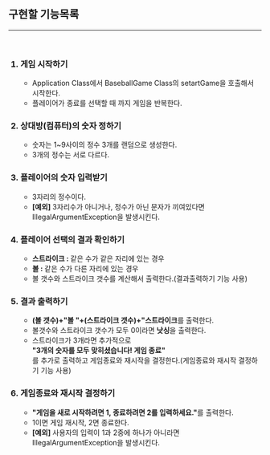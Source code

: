 ## 구현할 기능목록

<hr>
<br>
<ol>
<h3><li>게임 시작하기</li></h3>
  <ul>
    <li>Application Class에서 BaseballGame Class의 setartGame을 호출해서 시작한다.</li>
    <li>플레이어가 종료를 선택할 때 까지 게임을 반복한다.</li>
  </ul>
<h3><li>상대방(컴퓨터)의 숫자 정하기</li></h3>
  <ul>
    <li>숫자는 1~9사이의 정수 3개를 랜덤으로 생성한다.</li>
    <li>3개의 정수는 서로 다르다.</li>
  </ul>
<h3><li>플레이어의 숫자 입력받기</li></h3>
  <ul>
    <li>3자리의 정수이다.</li>
    <li><b>[예외]</b> 3자리수가 아니거나, 정수가 아닌 문자가 끼여있다면 <br>
        IllegalArgumentException을 발생시킨다.</li>
  </ul>
<h3><li>플레이어 선택의 결과 확인하기</li></h3>
  <ul>
    <li><b>스트라이크 : </b> 같은 수가 같은 자리에 있는 경우</li>
    <li><b>볼 : </b> 같은 수가 다른 자리에 있는 경우</li>
    <li>볼 갯수와 스트라이크 갯수를 계산해서 출력한다.(결과출력하기 기능 사용)</li>
  </ul>
<h3><li>결과 출력하기</li></h3>
  <ul>
    <li><b>(볼 갯수)+"볼 "+(스트라이크 갯수)+"스트라이크</b>를 출력한다.</li>
    <li>볼갯수와 스트라이크 갯수가 모두 0이라면 <b>낫싱</b>을 출력한다.</li>
    <li>스트라이크가 3개라면 추가적으로 <br>
        <b>"3개의 숫자를 모두 맞히셨습니다! 게임 종료"</b><br>
        를 추가로 출력하고 게임종료와 재시작을 결정한다.(게임종료와 재시작 결정하기 기능 사용)</li>
  </ul>
<h3><li>게임종료와 재시작 결정하기</li></h3>
  <ul>
    <li><b>"게임을 새로 시작하려면 1, 종료하려면 2를 입력하세요."</b>를 출력한다.</li>
    <li>1이면 게임 재시작, 2면 종료한다.</li>
    <li><b>[예외]</b> 사용자의 입력이 1과 2중에 하나가 아니라면 <br>
        IllegalArgumentException을 발생시킨다.</li>
  </ul>
</ol>
